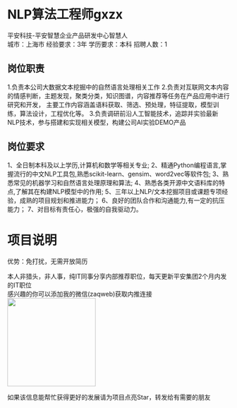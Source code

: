 # NLP算法工程师gxzx
平安科技-平安智慧企业产品研发中心智慧人  
城市：上海市 经验要求：3年 学历要求：本科  招聘人数：1

## 岗位职责
1.负责本公司大数据文本挖掘中的自然语言处理相关工作
   2.负责对互联网文本内容的情感判断，主题发现，聚类分类，知识图谱，内容推荐等任务在产品应用中进行研究和开发，
   主要工作内容涵盖语料获取、筛选、预处理，特征提取，模型训练，算法设计，工程优化等。
   3.负责调研前沿人工智能技术，追踪并实验最新NLP技术，参与搭建和实现相关模型，构建公司AI实验DEMO产品

## 岗位要求
1、全日制本科及以上学历,计算机和数学等相关专业;
   2、精通Python编程语言,掌握流行的中文NLP工具包,熟悉scikit-learn、gensim、word2vec等软件包;
   3、熟悉常见的机器学习和自然语言处理原理和算法;
   4、熟悉各类开源中文语料库的特点,了解其在构建NLP模型中的作用;
   5、三年以上NLP/文本挖掘项目或课题专项经验，成熟的项目规划和推进能力；
   6、良好的团队合作和沟通能力,有一定的抗压能力；
   7、对目标有责任心，极强的自我驱动力。

# 项目说明

优势：免打扰，无需开放简历

本人非猎头，非人事，纯IT同事分享内部推荐职位，每天更新平安集团2个月内发的IT职位  
感兴趣的你可以添加我的微信(zaqweb)获取内推连接  
<img src="https://github.com/zaqweb/PA-IT-JOBS/blob/master/WechatICode.jpeg"  height="200" width="200">

如果该信息能帮忙获得更好的发展请为项目点亮Star，转发给有需要的朋友




